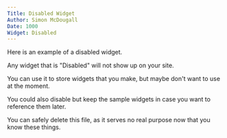 ```yaml
---
Title: Disabled Widget
Author: Simon McDougall
Date: 1000
Widget: Disabled
---
```


Here is an example of a disabled widget.

Any widget that is "Disabled" will not show up on your site.

You can use it to store widgets that you make, but maybe don't want to use at the moment.

You could also disable but keep the sample widgets in case you want to reference them later.

You can safely delete this file, as it serves no real purpose now that you know these things.
